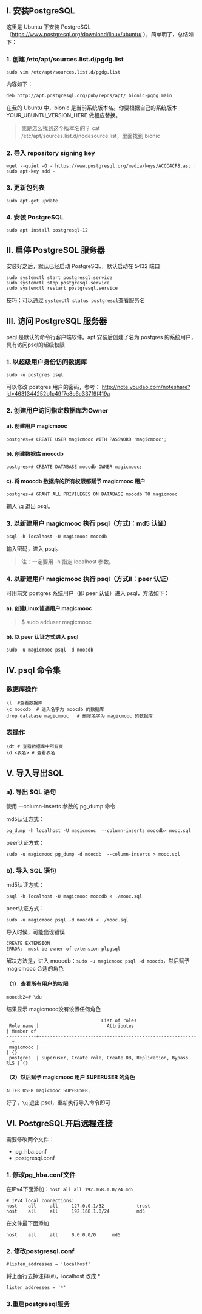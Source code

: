 ## I. 安装PostgreSQL

这里是 Ubuntu 下安装 PostgreSQL（https://www.postgresql.org/download/linux/ubuntu/ ），简单明了，总结如下：

### 1. 创建 /etc/apt/sources.list.d/pgdg.list

```
sudo vim /etc/apt/sources.list.d/pgdg.list
```

内容如下：

```
deb http://apt.postgresql.org/pub/repos/apt/ bionic-pgdg main
```

在我的 Ubuntu 中，bionic 是当前系统版本名。你要根据自己的系统版本 YOUR_UBUNTU_VERSION_HERE 做相应替换。

> 我是怎么找到这个版本名的？
> cat /etc/apt/sources.list.d/nodesource.list，里面找到 bionic

### 2. 导入 repository signing key

```
wget --quiet -O - https://www.postgresql.org/media/keys/ACCC4CF8.asc | sudo apt-key add -
```

### 3. 更新包列表

```
sudo apt-get update
```

### 4. 安装 PostgreSQL

```
sudo apt install postgresql-12
```

## II. 启停 PostgreSQL 服务器

安装好之后，默认已经启动 PostgreSQL，默认启动在 5432 端口

```
sudo systemctl start postgresql.service
sudo systemctl stop postgresql.service
sudo systemctl restart postgresql.service
```

技巧：可以通过 `systemctl status postgresql`查看服务名

## III. 访问 PostgreSQL 服务器

psql 是默认的命令行客户端软件。apt 安装后创建了名为 postgres 的系统用户，具有访问psql的超级权限

### 1. 以超级用户身份访问数据库

```
sudo -u postgres psql
```

可以修改 postgres 用户的密码，参考： http://note.youdao.com/noteshare?id=4631344252b1c49f7e8c6c337f9f419a

### 2. 创建用户访问指定数据库为Owner

#### a). 创建用户 magicmooc

```
postgres=# CREATE USER magicmooc WITH PASSWORD 'magicmooc';
```

#### b). 创建数据库 moocdb

```
postgres=# CREATE DATABASE moocdb OWNER magicmooc;
```

#### c). 将 moocdb 数据库的所有权限都赋予 magicmooc 用户

```
postgres=# GRANT ALL PRIVILEGES ON DATABASE moocdb TO magicmooc
```

输入 \q 退出 psql。

### 3. 以新建用户 magicmooc 执行 psql（方式I：md5 认证）

```
psql -h localhost -U magicmooc moocdb
```

输入密码，进入 psql。

> 注：一定要用 -h 指定 localhost 参数。

### 4. 以新建用户 magicmooc 执行 psql（方式II：peer 认证）

可用前文 postgres 系统用户（即 peer 认证）进入 psql，方法如下：

#### a). 创建Linux普通用户 magicmooc

> $ sudo adduser magicmooc

#### b). 以 peer 认证方式进入 psql

```
sudo -u magicmooc psql -d moocdb
```

## IV. psql 命令集

### 数据库操作

```
\l  #查看数据库
\c moocdb  # 进入名字为 moocdb 的数据库
drop database magicmooc   # 删除名字为 magicmooc 的数据库
```

### 表操作

```
\dt # 查看数据库中所有表
\d <表名> # 查看表名
```

## V. 导入导出SQL

### a). 导出 SQL 语句

使用 --column-inserts 参数的 pg_dump 命令

md5认证方式：

```
pg_dump -h localhost -U magicmooc  --column-inserts moocdb> mooc.sql 
```

peer认证方式：

```
sudo -u magicmooc pg_dump -d moocdb  --column-inserts > mooc.sql
```

### b). 导入 SQL 语句

md5认证方式：

```
psql -h localhost -U magicmooc moocdb < ./mooc.sql
```

peer认证方式：

```
sudo -u magicmooc psql -d moocdb < ./mooc.sql
```

导入时候，可能出现错误

```
CREATE EXTENSION
ERROR:  must be owner of extension plpgsql
```

解决方法是，进入 moocdb：`sudo -u magicmooc psql -d moocdb`，然后赋予 magicmooc 合适的角色

#### （1） 查看所有用户的权限

```
moocdb2=# \du
```

结果显示 magicmooc没有设置任何角色

```
                                   List of roles
 Role name |                         Attributes                         | Member of 
-----------+------------------------------------------------------------+-----------
 magicmooc |                                                            | {}
 postgres  | Superuser, Create role, Create DB, Replication, Bypass RLS | {}
```

#### （2）然后赋予 magicmooc 用户 SUPERUSER 的角色

```
ALTER USER magicmooc SUPERUSER;
```

好了，`\q` 退出 psql，重新执行导入命令即可

## VI. PostgreSQL开启远程连接

需要修改两个文件：

- pg_hba.conf
- postgresql.conf

### 1. 修改pg_hba.conf文件

在IPv4下面添加：`host all all 192.168.1.0/24 md5`

```
# IPv4 local connections:
host    all     all     127.0.0.1/32            trust
host    all     all     192.168.1.0/24          md5
```

在文件最下面添加

```
host    all     all     0.0.0.0/0      md5
```

### 2. 修改postgresql.conf

```
#listen_addresses = 'localhost'
```

将上面行去掉注释(#)，localhost 改成 *

```
listen_addresses = '*'
```

### 3.重启postgresql服务